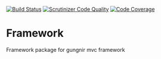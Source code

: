 [![Build Status](https://travis-ci.org/gungnir-mvc/Framework.svg?branch=master)](https://travis-ci.org/gungnir-mvc/Framework)
[![Scrutinizer Code Quality](https://scrutinizer-ci.com/g/gungnir-mvc/Framework/badges/quality-score.png?b=master)](https://scrutinizer-ci.com/g/gungnir-mvc/Framework/?branch=master)
[![Code Coverage](https://scrutinizer-ci.com/g/gungnir-mvc/Framework/badges/coverage.png?b=master)](https://scrutinizer-ci.com/g/gungnir-mvc/Framework/?branch=master)
# Framework
Framework package for gungnir mvc framework
